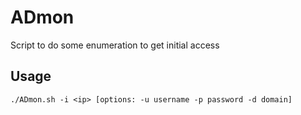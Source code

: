 # ADmon
Script to do some enumeration to get initial access
## Usage <br>
```./ADmon.sh -i <ip> [options: -u username -p password -d domain]```<br>



